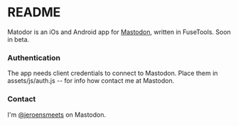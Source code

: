 # README #

Matodor is an iOs and Android app for [Mastodon](https://matodor.social), written in FuseTools. Soon in beta.

### Authentication ###

The app needs client credentials to connect to Mastodon. Place them in assets/js/auth.js -- for info how contact me at Mastodon.

### Contact ###

I'm [@jeroensmeets](https://mastodon.social/web/accounts/8779) on Mastodon.